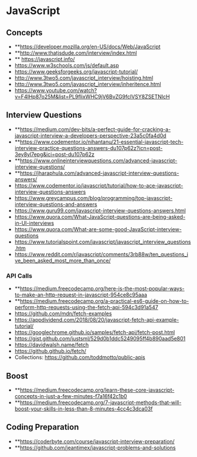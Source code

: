 # JavaScript #

## Concepts ##
* **https://developer.mozilla.org/en-US/docs/Web/JavaScript
* **http://www.thatjsdude.com/interview/index.html
* ** https://javascript.info/
* https://www.w3schools.com/js/default.asp
* https://www.geeksforgeeks.org/javascript-tutorial/
* http://www.3two5.com/javascript_interview/hoisting.html
* http://www.3two5.com/javascript_interview/inheritence.html
* https://www.youtube.com/watch?v=F4IHp87o25M&list=PL9flixWHC9jV6BvZG9fclVSY8ZSETNIcH

## Interview Questions ##
* **https://medium.com/dev-bits/a-perfect-guide-for-cracking-a-javascript-interview-a-developers-perspective-23a5c0fa4d0d
* **https://www.codementor.io/nihantanu/21-essential-javascript-tech-interview-practice-questions-answers-du107p62z?icn=post-3ey8yl7epg&ici=post-du107p62z
* **https://www.onlineinterviewquestions.com/advanced-javascript-interview-questions/
* **https://jharaphula.com/advanced-javascript-interview-questions-answers/
* https://www.codementor.io/javascript/tutorial/how-to-ace-javascript-interview-questions-answers
* https://www.greycampus.com/blog/programming/top-javascript-interview-questions-and-answers
* https://www.guru99.com/javascript-interview-questions-answers.html
* https://www.quora.com/What-JavaScript-questions-are-being-asked-in-UI-interviews
* https://www.quora.com/What-are-some-good-JavaScript-interview-questions
* https://www.tutorialspoint.com/javascript/javascript_interview_questions.htm
* https://www.reddit.com/r/javascript/comments/3rb88w/ten_questions_ive_been_asked_most_more_than_once/


### API Calls ###
* **https://medium.freecodecamp.org/here-is-the-most-popular-ways-to-make-an-http-request-in-javascript-954ce8c95aaa
* **https://medium.freecodecamp.org/a-practical-es6-guide-on-how-to-perform-http-requests-using-the-fetch-api-594c3d91a547
* https://github.com/mdn/fetch-examples
* https://appdividend.com/2018/08/20/javascript-fetch-api-example-tutorial/
* https://googlechrome.github.io/samples/fetch-api/fetch-post.html
* https://gist.github.com/justsml/529d0b1ddc5249095ff4b890aad5e801
* https://davidwalsh.name/fetch
* https://github.github.io/fetch/
* Collections: https://github.com/toddmotto/public-apis

## Boost ##
* **https://medium.freecodecamp.org/learn-these-core-javascript-concepts-in-just-a-few-minutes-f7a16f42c1b0
* **https://medium.freecodecamp.org/7-javascript-methods-that-will-boost-your-skills-in-less-than-8-minutes-4cc4c3dca03f

## Coding Preparation ##
* **https://coderbyte.com/course/javascript-interview-preparation/
* **https://github.com/jeantimex/javascript-problems-and-solutions
